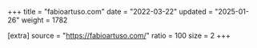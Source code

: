 +++
title = "fabioartuso.com"
date = "2022-03-22"
updated = "2025-01-26"
weight = 1782

[extra]
source = "https://fabioartuso.com/"
ratio = 100
size = 2
+++
